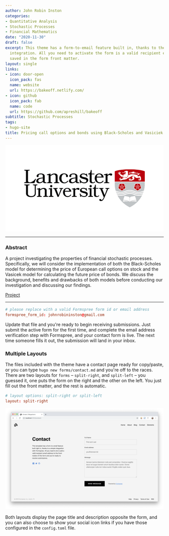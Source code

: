 ```yaml
---
author: John Robin Inston
categories:
- Quantitative Analysis
- Stochastic Processes
- Financial Mathematics
date: "2020-11-30"
draft: false
excerpt: This theme has a form-to-email feature built in, thanks to the simple Formspree
  integration. All you need to activate the form is a valid recipient email address
  saved in the form front matter.
layout: single
links:
- icon: door-open
  icon_pack: fas
  name: website
  url: https://bakeoff.netlify.com/
- icon: github
  icon_pack: fab
  name: code
  url: https://github.com/apreshill/bakeoff
subtitle: Stochastic Processes
tags:
- hugo-site
title: Pricing call options and bonds using Black-Scholes and Vasiciek Models.
---
```


![University Logo](lancaster-university-logo.png)

---

### Abstract

A project investigating the properties of financial stochastic processes. Specifically, we will consider the implementation of both the Black-Scholes model for determining the price of European call options on stock and the Vasicek model for calculating the future price of bonds. We discuss the background, benefits and drawbacks of both models before conducting our investigation and discussing our findings.

[Project](https://www.johnrobininston.com/project/project1/)

---

```toml
# please replace with a valid Formspree form id or email address
formspree_form_id: johnrobininston@gmail.com
```

Update that file and you're ready to begin receiving submissions. Just submit
the active form for the first time, and complete the email address verification
step with Formspree, and your contact form is live. The next time someone
fills it out, the submission will land in your inbox.

### Multiple Layouts

The files included with the theme have a contact page ready for copy/paste, or
you can type `hugo new forms/contact.md` and you're off to the races. There are two
layouts for `forms` – `split-right`, and `split-left` – you guessed it, one puts
the form on the right and the other on the left. You just fill out the front
matter, and the rest is automatic.

```toml
# layout options: split-right or split-left
layout: split-right
```

![Contact Form Split Right Layout Screenshot](built-in-contact-form-screenshot.png)

Both layouts display the page title and description opposite the form, and you
can also choose to show your social icon links if you have those configured in
the `config.toml` file.
